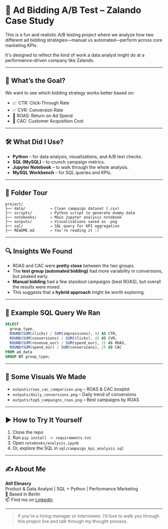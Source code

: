 # 🎯 Ad Bidding A/B Test – Zalando Case Study

This is a fun and realistic A/B testing project where we analyze how two different ad bidding strategies—manual vs automated—perform across core marketing KPIs.

It's designed to reflect the kind of work a data analyst might do at a performance-driven company like Zalando.

---

## 🧪 What’s the Goal?

We want to see which bidding strategy works better based on:

- 📈 CTR: Click-Through Rate
- ✅ CVR: Conversion Rate
- 💸 ROAS: Return on Ad Spend
- 🧮 CAC: Customer Acquisition Cost

---

## 🛠️ What Did I Use?

- **Python** – for data analysis, visualizations, and A/B test checks.
- **SQL (MySQL)** – to crunch campaign metrics.
- **Jupyter Notebook** – to walk through the whole analysis.
- **MySQL Workbench** – for SQL queries and KPIs.

---

## 📁 Folder Tour

```
project/
├── data/           → Clean campaign dataset (.csv)
├── scripts/        → Python script to generate dummy data
├── notebooks/      → Main Jupyter analysis notebook
├── outputs/        → Visualizations saved as .png
├── sql/            → SQL query for KPI aggregation
├── README.md       → You’re reading it :)
```

---

## 🔍 Insights We Found

- ROAS and CAC were **pretty close** between the two groups.
- The **test group (automated bidding)** had more variability in conversions, but peaked early.
- **Manual bidding** had a few standout campaigns (best ROAS), but overall the results were mixed.
- This suggests that a **hybrid approach** might be worth exploring.

---

## 🧠 Example SQL Query We Ran

```sql
SELECT
  group_type,
  ROUND(SUM(clicks) / SUM(impressions), 4) AS CTR,
  ROUND(SUM(conversions) / SUM(clicks), 4) AS CVR,
  ROUND(SUM(revenue_eur) / SUM(spend_eur), 2) AS ROAS,
  ROUND(SUM(spend_eur) / SUM(conversions), 2) AS CAC
FROM ad_data
GROUP BY group_type;
```

---

## 📸 Some Visuals We Made

- `outputs/roas_cac_comparison.png` – ROAS & CAC boxplot
- `outputs/daily_conversions.png` – Daily trend of conversions
- `outputs/top5_campaigns_roas.png` – Best campaigns by ROAS

---

## ▶️ How to Try It Yourself

1. Clone the repo
2. Run `pip install -r requirements.txt`
3. Open `notebooks/analysis.ipynb`
4. Or, explore the SQL in `sql/campaign_kpi_analysis.sql`

---

## ✍️ About Me

**Atif Elmasry**  
Product & Data Analyst | SQL + Python | Performance Marketing  
📍 Based in Berlin  
📫 Find me on [LinkedIn](https://www.linkedin.com/in/tioatifelmasry)

---

> If you're a hiring manager or interviewer, I’d love to walk you through this project live and talk through my thought process.
